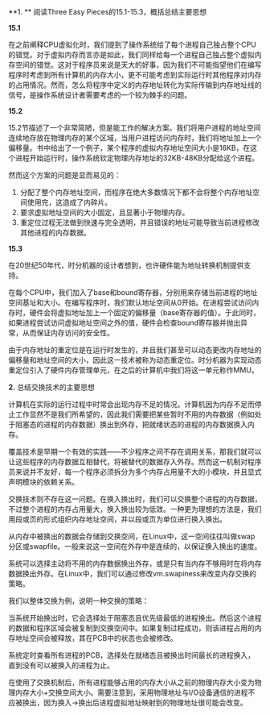 **1. ** 阅读Three Easy Pieces的15.1-15.3，概括总结主要思想

**15.1**

在之前阐释CPU虚拟化时，我们提到了操作系统给了每个进程自己独占整个CPU的错觉。对于虚拟内存而言亦是如此，我们同样给每一个进程自己独占整个虚拟内存空间的错觉。这对于程序员来说是天大的好事，因为我们不可能指望他们在编写程序时考虑到所有计算机的内存大小，更不可能考虑到实际运行时其他程序对内存的占用情况。然而，怎么将程序中定义的内存地址转化为实际传输到内存地址线的信号，是操作系统设计者需要考虑的一个较为棘手的问题。

**15.2**

15.2节描述了一个非常简陋，但是能工作的解决方案。我们将用户进程的地址空间连续地存放在物理内存的某个区域，当用户进程访问内存时，我们将地址加上一个偏移量。书中给出了一个例子，某个程序的虚拟内存地址空间大小是16KB，在这个进程开始运行时，操作系统钦定物理内存地址的32KB-48KB分配给这个进程。

然而这个方案的问题是显而易见的：

1. 分配了整个内存地址空间，而程序在绝大多数情况下都不会将整个内存地址空间使用完，这造成了内碎片。
2. 要求虚拟地址空间的大小固定，且显著小于物理内存。
3. 重定位过程无法做到快速与完全透明，并且错误的地址可能导致当前进程修改其他进程的内存数据。

**15.3**

在20世纪50年代，时分机器的设计者想到，也许硬件能为地址转换机制提供支持。

在每个CPU中，我们加入了base和bound寄存器，分别用来存储当前进程的地址空间基址和大小。在编写程序时，我们默认地址空间从0开始。在进程尝试访问内存时，硬件会将虚拟地址加上一个固定的偏移量（base寄存器的值）。于此同时，如果进程尝试访问虚拟地址空间之外的值，硬件会检查bound寄存器并抛出异常，从而保证内存访问的安全性。

由于内存地址的重定位是在运行时发生的，并且我们甚至可以动态更改内存地址的偏移量和地址空间的大小，因此这一技术被称为动态重定位。时分机器为实现动态重定位引入了硬件内存管理单元，在之后的计算机中我们将这一单元称作MMU。

**2.**  总结交换技术的主要思想

计算机在实际的运行过程中时常会出现内存不足的情况。计算机因为内存不足而停止工作显然不是我们所希望的，因此我们需要把某些暂时不用的内存数据（例如处于阻塞态的进程的内存数据）换出到外存，把就绪状态的进程的内存数据换入内存。

覆盖技术是早期一个有效的实践——不少程序之间不存在调用关系，那我们就可以让这些程序的内存数据互相替代，将被替代的数据存入外存。然而这一机制对程序员来说并不友好，每一个程序必须拆分为多个内存占用量不大的小模块，并且显式声明模块的依赖关系。

交换技术则不存在这一问题。在换入换出时，我们可以交换整个进程的内存数据，不过整个进程的内存占用量大，换入换出较为低效。一种更为理想的方法是，我们用段或页的形式组织内存地址空间，并以段或页为单位进行换入换出。

从内存中被换出的数据会存储到交换空间，在Linux中，这一空间往往叫做swap分区或swapfile。一般来说这一空间在外存中是连续的，以保证换入换出的速度。

系统可以选择主动将不用的内存数据换出外存，或是只有当内存不够用时在将内存数据换出外存。在Linux中，我们可以通过修改vm.swapiness来改变内存交换的策略。

我们以整体交换为例，说明一种交换的策略：

当系统开始换出时，它会选择处于阻塞态且优先级最低的进程换出。然后这个进程的数据和程序区域会被复制到交换空间中。如果复制过程成功，则该进程占用的内存地址空间会被释放，其在PCB中的状态也会被修改。

系统定时查看所有进程的PCB，选择处在就绪态且被换出时间最长的进程换入，直到没有可以被换入的进程为止。

在使用了交换机制后，所有进程能够占用的内存大小从之前的物理内存大小变为物理内存大小+交换空间大小。需要注意到，采用物理地址与I/O设备通信的进程不应被换出，因为换入->换出后进程虚拟地址映射到的物理地址很可能会改变。